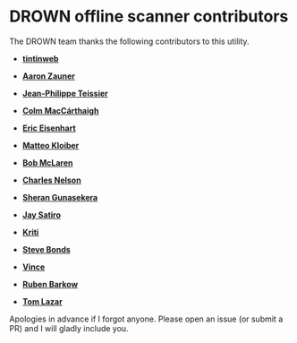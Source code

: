 DROWN offline scanner contributors
============================================

The DROWN team thanks the following contributors to this utility.

* **[tintinweb](https://github.com/tintinweb)**

* **[Aaron Zauner](https://github.com/azet)**

* **[Jean-Philippe Teissier](https://github.com/jipegit)**

* **[Colm MacCárthaigh](https://github.com/colmmacc)**

* **[Eric Eisenhart](https://github.com/freiheit)**

* **[Matteo Kloiber](https://github.com/Matt3o12)**

* **[Bob McLaren](https://github.com/bobmclaren)**

* **[Charles Nelson](https://github.com/cnelsonsic)**

* **[Sheran Gunasekera](https://github.com/sheran)**

* **[Jay Satiro](https://github.com/jay)**

* **[Kriti](https://github.com/kritiagg)**

* **[Steve Bonds](https://github.com/sbonds)**

* **[Vince](https://github.com/darkain)**

* **[Ruben Barkow](https://github.com/rubo77)**

* **[Tom Lazar](https://github.com/tomster)**

Apologies in advance if I forgot anyone.
Please open an issue (or submit a PR) and I will gladly include you.

